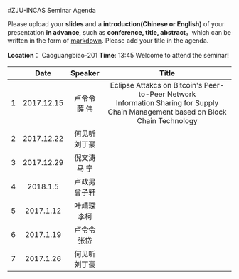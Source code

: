 #ZJU-INCAS  Seminar Agenda

Please upload your **slides** and a **introduction(Chinese or English)** of your presentation **in advance**,
such as **conference, title, abstract**，which can be written in the form of [markdown](http://sspai.com/25137). Please add your title in the agenda.

**Location**： Caoguangbiao-201 
**Time**: 13:45  Welcome to attend the seminar!

||Date|Speaker|Title|
|---|:---:|:---:|:---:|
|1|2017.12.15 |卢令令<br>薛 伟|Eclipse Attakcs on Bitcoin's Peer-to-Peer Network <br>Information Sharing for Supply Chain Management based on Block Chain Technology |
|2|2017.12.22|何见听<br>刘丁豪| <br>  |
|3|2017.12.29|倪文涛 <br>马 宁|<br>  |
|4|2018.1.5|卢政男<br> 曾子轩| <br>  |
|5|2017.1.12|叶靖琛<br> 李柯| <br>  |
|6|2017.1.19|卢令令<br> 张岱| <br>  |
|7|2017.1.26|何见听<br>刘丁豪| <br>  |